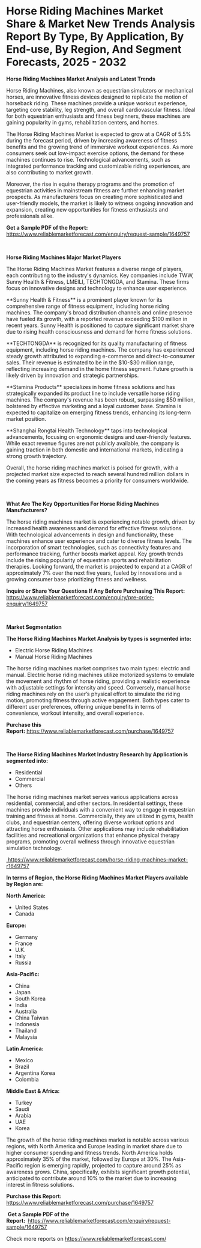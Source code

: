 <p><h1>Horse Riding Machines Market Share & Market New Trends Analysis Report By Type, By Application, By End-use, By Region, And Segment Forecasts, 2025 - 2032</h1></p><p><strong>Horse Riding Machines Market Analysis and Latest Trends</strong></p>
<p><p>Horse Riding Machines, also known as equestrian simulators or mechanical horses, are innovative fitness devices designed to replicate the motion of horseback riding. These machines provide a unique workout experience, targeting core stability, leg strength, and overall cardiovascular fitness. Ideal for both equestrian enthusiasts and fitness beginners, these machines are gaining popularity in gyms, rehabilitation centers, and homes.</p><p>The Horse Riding Machines Market is expected to grow at a CAGR of 5.5% during the forecast period, driven by increasing awareness of fitness benefits and the growing trend of immersive workout experiences. As more consumers seek out low-impact exercise options, the demand for these machines continues to rise. Technological advancements, such as integrated performance tracking and customizable riding experiences, are also contributing to market growth.</p><p>Moreover, the rise in equine therapy programs and the promotion of equestrian activities in mainstream fitness are further enhancing market prospects. As manufacturers focus on creating more sophisticated and user-friendly models, the market is likely to witness ongoing innovation and expansion, creating new opportunities for fitness enthusiasts and professionals alike.</p></p>
<p><strong>Get a Sample PDF of the Report:&nbsp;</strong> <a href="https://www.reliablemarketforecast.com/enquiry/request-sample/1649757?utm_campaign=3091&utm_medium=2&utm_source=Github&utm_content=ia&utm_term=09042025&utm_id=horse-riding-machines">https://www.reliablemarketforecast.com/enquiry/request-sample/1649757</a></p>
<p>&nbsp;</p>
<p><strong>Horse Riding Machines Major Market Players</strong></p>
<p><p>The Horse Riding Machines Market features a diverse range of players, each contributing to the industry's dynamics. Key companies include TWW, Sunny Health & Fitness, LMEILI, TECHTONGDA, and Stamina. These firms focus on innovative designs and technology to enhance user experience.</p><p>**Sunny Health & Fitness** is a prominent player known for its comprehensive range of fitness equipment, including horse riding machines. The company's broad distribution channels and online presence have fueled its growth, with a reported revenue exceeding $100 million in recent years. Sunny Health is positioned to capture significant market share due to rising health consciousness and demand for home fitness solutions.</p><p>**TECHTONGDA** is recognized for its quality manufacturing of fitness equipment, including horse riding machines. The company has experienced steady growth attributed to expanding e-commerce and direct-to-consumer sales. Their revenue is estimated to be in the $10-$30 million range, reflecting increasing demand in the home fitness segment. Future growth is likely driven by innovation and strategic partnerships.</p><p>**Stamina Products** specializes in home fitness solutions and has strategically expanded its product line to include versatile horse riding machines. The company's revenue has been robust, surpassing $50 million, bolstered by effective marketing and a loyal customer base. Stamina is expected to capitalize on emerging fitness trends, enhancing its long-term market position.</p><p>**Shanghai Rongtai Health Technology** taps into technological advancements, focusing on ergonomic designs and user-friendly features. While exact revenue figures are not publicly available, the company is gaining traction in both domestic and international markets, indicating a strong growth trajectory. </p><p>Overall, the horse riding machines market is poised for growth, with a projected market size expected to reach several hundred million dollars in the coming years as fitness becomes a priority for consumers worldwide.</p></p>
<p>&nbsp;</p>
<p><strong>What Are The Key Opportunities For Horse Riding Machines Manufacturers?</strong></p>
<p><p>The horse riding machines market is experiencing notable growth, driven by increased health awareness and demand for effective fitness solutions. With technological advancements in design and functionality, these machines enhance user experience and cater to diverse fitness levels. The incorporation of smart technologies, such as connectivity features and performance tracking, further boosts market appeal. Key growth trends include the rising popularity of equestrian sports and rehabilitation therapies. Looking forward, the market is projected to expand at a CAGR of approximately 7% over the next five years, fueled by innovations and a growing consumer base prioritizing fitness and wellness.</p></p>
<p><strong>Inquire or Share Your Questions If Any Before Purchasing This Report:</strong> <a href="https://www.reliablemarketforecast.com/enquiry/pre-order-enquiry/1649757?utm_campaign=3091&utm_medium=2&utm_source=Github&utm_content=ia&utm_term=09042025&utm_id=horse-riding-machines">https://www.reliablemarketforecast.com/enquiry/pre-order-enquiry/1649757</a></p>
<p>&nbsp;</p>
<p><strong>Market Segmentation</strong></p>
<p><strong>The Horse Riding Machines Market Analysis by types is segmented into:</strong></p>
<p><ul><li>Electric Horse Riding Machines</li><li>Manual Horse Riding Machines</li></ul></p>
<p><p>The horse riding machines market comprises two main types: electric and manual. Electric horse riding machines utilize motorized systems to emulate the movement and rhythm of horse riding, providing a realistic experience with adjustable settings for intensity and speed. Conversely, manual horse riding machines rely on the user’s physical effort to simulate the riding motion, promoting fitness through active engagement. Both types cater to different user preferences, offering unique benefits in terms of convenience, workout intensity, and overall experience.</p></p>
<p><strong>Purchase this Report:&nbsp;</strong><a href="https://www.reliablemarketforecast.com/purchase/1649757?utm_campaign=3091&utm_medium=2&utm_source=Github&utm_content=ia&utm_term=09042025&utm_id=horse-riding-machines">https://www.reliablemarketforecast.com/purchase/1649757</a></p>
<p>&nbsp;</p>
<p><strong>The Horse Riding Machines Market Industry Research by Application is segmented into:</strong></p>
<p><ul><li>Residential</li><li>Commercial</li><li>Others</li></ul></p>
<p><p>The horse riding machines market serves various applications across residential, commercial, and other sectors. In residential settings, these machines provide individuals with a convenient way to engage in equestrian training and fitness at home. Commercially, they are utilized in gyms, health clubs, and equestrian centers, offering diverse workout options and attracting horse enthusiasts. Other applications may include rehabilitation facilities and recreational organizations that enhance physical therapy programs, promoting overall wellness through innovative equestrian simulation technology.</p></p>
<p><a href="https://www.reliablemarketforecast.com/horse-riding-machines-market-r1649757?utm_campaign=3091&utm_medium=2&utm_source=Github&utm_content=ia&utm_term=09042025&utm_id=horse-riding-machines">&nbsp;https://www.reliablemarketforecast.com/horse-riding-machines-market-r1649757</a></p>
<p><strong>In terms of Region, the Horse Riding Machines Market Players available by Region are:</strong></p>
<p>
    <p> <strong> North America: </strong>
        <ul>
            <li>United States</li>
            <li>Canada</li>
        </ul>
        </p> 
    <p> <strong> Europe: </strong>
        <ul>
            <li>Germany</li>
            <li>France</li>
            <li>U.K.</li>
            <li>Italy</li>
            <li>Russia</li>
        </ul>
        </p> 
    <p> <strong> Asia-Pacific: </strong>
        <ul>
            <li>China</li>
            <li>Japan</li>
            <li>South Korea</li>
            <li>India</li>
            <li>Australia</li>
            <li>China Taiwan</li>
            <li>Indonesia</li>
            <li>Thailand</li>
            <li>Malaysia</li>
        </ul>
        </p> 
    <p> <strong> Latin America: </strong>
        <ul>
            <li>Mexico</li>
            <li>Brazil</li>
            <li>Argentina Korea</li>
            <li>Colombia</li>
        </ul>
        </p> 
    <p> <strong> Middle East & Africa: </strong>
        <ul>
            <li>Turkey</li>
            <li>Saudi</li>
            <li>Arabia</li>
            <li>UAE</li>
            <li>Korea</li>
        </ul>
    </p>
    </p>
<p><p>The growth of the horse riding machines market is notable across various regions, with North America and Europe leading in market share due to higher consumer spending and fitness trends. North America holds approximately 35% of the market, followed by Europe at 30%. The Asia-Pacific region is emerging rapidly, projected to capture around 25% as awareness grows. China, specifically, exhibits significant growth potential, anticipated to contribute around 10% to the market due to increasing interest in fitness solutions.</p></p>
<p><strong>Purchase this Report: </strong><a href="https://www.reliablemarketforecast.com/purchase/1649757?utm_campaign=3091&utm_medium=2&utm_source=Github&utm_content=ia&utm_term=09042025&utm_id=horse-riding-machines">https://www.reliablemarketforecast.com/purchase/1649757</a></p>
<p>&nbsp;<strong>Get a Sample PDF of the Report:&nbsp;&nbsp;</strong><a href="https://www.reliablemarketforecast.com/enquiry/request-sample/1649757?utm_campaign=3091&utm_medium=2&utm_source=Github&utm_content=ia&utm_term=09042025&utm_id=horse-riding-machines">https://www.reliablemarketforecast.com/enquiry/request-sample/1649757</a></p>
<p><strong></strong></p>
<p>Check more reports on <a href="https://www.reliablemarketforecast.com/?utm_campaign=3091&utm_medium=2&utm_source=Github&utm_content=ia&utm_term=09042025&utm_id=horse-riding-machines">https://www.reliablemarketforecast.com/</a></p>